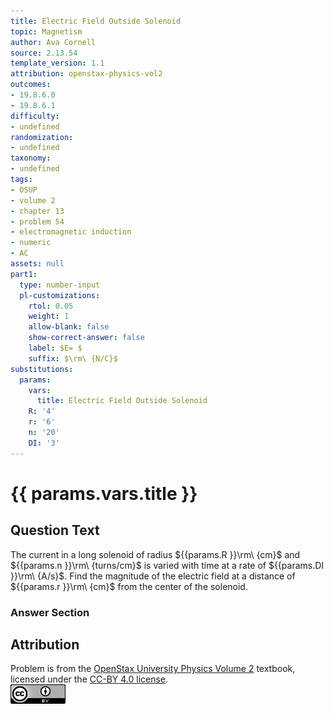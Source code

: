 ```yaml
---
title: Electric Field Outside Solenoid
topic: Magnetism
author: Ava Cornell
source: 2.13.54
template_version: 1.1
attribution: openstax-physics-vol2
outcomes:
- 19.8.6.0
- 19.8.6.1
difficulty:
- undefined
randomization:
- undefined
taxonomy:
- undefined
tags:
- OSUP
- volume 2
- chapter 13
- problem 54
- electromagnetic induction
- numeric
- AC
assets: null
part1:
  type: number-input
  pl-customizations:
    rtol: 0.05
    weight: 1
    allow-blank: false
    show-correct-answer: false
    label: $E= $
    suffix: $\rm\ {N/C}$
substitutions:
  params:
    vars:
      title: Electric Field Outside Solenoid
    R: '4'
    r: '6'
    n: '20'
    DI: '3'
---
```

# {{ params.vars.title }}

## Question Text

The current in a long solenoid of radius ${{params.R }}\rm\ {cm}$ and ${{params.n }}\rm\ {turns/cm}$ is varied with time at a rate of ${{params.DI }}\rm\ {A/s}$. Find the magnitude of the electric field at a distance of ${{params.r }}\rm\ {cm}$ from the center of the solenoid.

### Answer Section

## Attribution

Problem is from the [OpenStax University Physics Volume 2](https://openstax.org/details/books/university-physics-volume-2) textbook, licensed under the [CC-BY 4.0 license](https://creativecommons.org/licenses/by/4.0/).<br>![Image representing the Creative Commons 4.0 BY license.](https://raw.githubusercontent.com/firasm/bits/master/by.png)